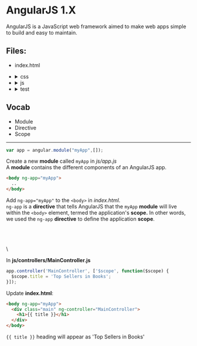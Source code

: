 # AngularJS 1.X

AngularJS is a JavaScript web framework aimed to make web apps simple to build and easy to maintain.

## Files:
- index.html  
- <details>
  <summary>css</summary>
  
  - main.css
  </details>
- <details>
  <summary>js</summary>
  
  - app.js
  - <details>
     <summary>controllers</summary>
     
    - MainController.js
    </details>  
  - <details>
     <summary>shared</summary>
     
    - angular-mocks.js
    - angular-route.min.js
    - angular.min.js
    </details>
  </details>
- <details>
  <summary>test</summary>
  
  - test.js
  </details>


## Vocab

- Module
- Directive
- Scope

---


```javascript
var app = angular.module("myApp",[]);
```
Create a new **module** called ```myApp``` in _js/app.js_  
A **module** contains the different components of an AngularJS app.

```html
<body ng-app="myApp">  
  ..
</body>
```
Add ```ng-app="myApp"``` to the ```<body>``` in _index.html_.  
```ng-app``` is a **directive** that tells AngularJS that the ```myApp``` **module** will live within the ```<body>``` element, termed the application's **scope.** In other words, we used the ```ng-app``` **directive** to define the application **scope**.






\
\
\
\


In **js/controllers/MainController.js**

```javascript
app.controller('MainController', ['$scope', function($scope) { 
  $scope.title = 'Top Sellers in Books'; 
}]);
```

Update **index.html**:

```html
<body ng-app="myApp">  
  <div class="main" ng-controller="MainController">
    <h1>{{ title }}</h1>
  </div>
</body>
```

```{{ title }}``` heading will appear as 'Top Sellers in Books'

